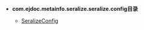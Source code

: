 





- **com.ejdoc.metainfo.seralize.seralize.config目录**

	- [SeralizeConfig](metaInfoSeralize/com/ejdoc/metainfo/seralize/seralize/config/SeralizeConfig.md)
